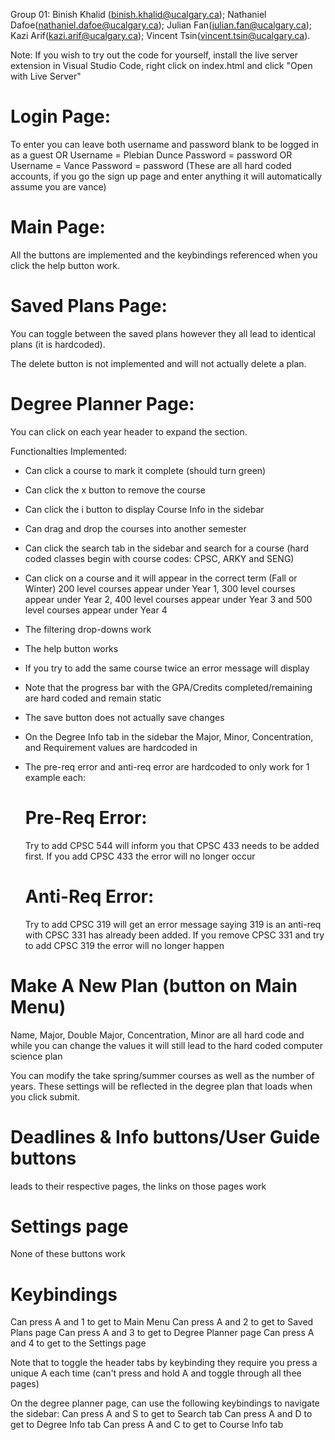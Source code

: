 Group 01:
Binish Khalid (binish.khalid@ucalgary.ca);
Nathaniel Dafoe(nathaniel.dafoe@ucalgary.ca);
Julian Fan(julian.fan@ucalgary.ca);
Kazi Arif(kazi.arif@ucalgary.ca);
Vincent Tsin(vincent.tsin@ucalgary.ca).


Note: If you wish to try out the code for yourself, install the live server extension in Visual Studio Code, right click on index.html and click "Open with Live Server"

# Login Page: 

To enter you can leave both username and password blank to be logged in as a guest 
OR
Username = Plebian Dunce
Password = password
OR
Username = Vance
Password = password
(These are all hard coded accounts, if you go the sign up page and enter anything it will automatically assume you are vance)


# Main Page: 
All the buttons are implemented and the keybindings referenced when you click the help button work. 

# Saved Plans Page: 
You can toggle between the saved plans however they all lead to identical plans (it is hardcoded).

The delete button is not implemented and will not actually delete a plan. 

#  Degree Planner Page: 
You can click on each year header to expand the section. 

Functionalties Implemented: 
- Can click a course to mark it complete (should turn green)
- Can click the x button to remove the course 
- Can click the i button to display Course Info in the sidebar
- Can drag and drop the courses into another semester 
- Can click the search tab in the sidebar and search for a course (hard coded classes begin with course codes: CPSC, ARKY and SENG)
- Can click on a course and it will appear in the correct term (Fall or Winter) 200 level courses appear under Year 1, 300 level courses appear under Year 2, 400 level courses appear under Year 3 and 500 level courses appear under Year 4
- The filtering drop-downs work 
- The help button works
- If you try to add the same course twice an error message will display

- Note that the progress bar with the GPA/Credits completed/remaining are hard coded and remain static 
- The save button does not actually save changes 
- On the Degree Info tab in the sidebar the Major, Minor, Concentration, and Requirement values are hardcoded in
- The pre-req error and anti-req error are hardcoded to only work for 1 example each:
    # Pre-Req Error: 
    Try to add CPSC 544 will inform you that CPSC 433 needs to be added first. If you add CPSC 433 the error will no longer occur
    # Anti-Req Error: 
    Try to add CPSC 319 will get an error message saying 319 is an anti-req with CPSC 331 has already been added. If you remove CPSC 331 and try to add CPSC 319 the error will no longer happen

# Make A New Plan (button on Main Menu)
Name, Major, Double Major, Concentration, Minor are all hard code and while you can change the values it will still lead to the hard coded computer science plan 

You can modify the take spring/summer courses as well as the number of years. These settings will be reflected in the degree plan that loads when you click submit. 

# Deadlines & Info buttons/User Guide buttons
leads to their respective pages, the links on those pages work 

# Settings page
None of these buttons work

# Keybindings 
Can press A and 1 to get to Main Menu
Can press A and 2 to get to Saved Plans page
Can press A and 3 to get to Degree Planner page
Can press A and 4 to get to the Settings page

Note that to toggle the header tabs by keybinding they require you press a unique A each time (can't press and hold A and toggle through all thee pages)

On the degree planner page, can use the following keybindings to navigate the sidebar:
Can press A and S to get to Search tab
Can press A and D to get to Degree Info tab
Can press A and C to get to Course Info tab
